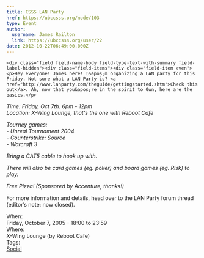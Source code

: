 ```yaml
---
title: CSSS LAN Party 
href: https://ubccsss.org/node/103
type: Event
author:
  username: James Railton
  link: https://ubccsss.org/user/22
date: 2012-10-22T06:49:00.000Z
---
```



    <div class="field field-name-body field-type-text-with-summary field-label-hidden"><div class="field-items"><div class="field-item even"><p>Hey everyone! James here! I&apos;m organizing a LAN party for this Friday. Not sure what a LAN Party is? <a href="http://www.lanparty.com/theguide/gettingstarted.shtm">Check this out</a>. Ah, now that you&apos;re in the spirit to 0wn, here are the basics.</p>
<p><cite>Time: Friday, Oct 7th. 6pm - 12pm<br>
Location: X-Wing Lounge, that&apos;s the one with Reboot Cafe</cite></p>
<p><cite>Tourney games:<br>
- Unreal Tournament 2004<br>
- Counterstrike: Source<br>
- Warcraft 3</cite></p>
<p><cite>Bring a CAT5 cable to hook up with.</cite></p>
<p><cite>There will also be card games (eg. poker) and board games (eg. Risk) to play.</cite></p>
<p><cite>Free Pizza! (Sponsored by Accenture, thanks!)</cite></p>
<p>For more information and details, head over to the LAN Party forum thread (editor&#x2019;s note: now closed).</p>
</div></div></div><div class="field field-name-field-dates field-type-datetime field-label-above"><div class="field-label">When:&#xA0;</div><div class="field-items"><div class="field-item even"><span class="date-display-single">Friday, October 7, 2005 - <span class="date-display-range"><span class="date-display-start">18:00</span> to <span class="date-display-end">23:59</span></span></span></div></div></div><div class="field field-name-field-location field-type-text field-label-above"><div class="field-label">Where:&#xA0;</div><div class="field-items"><div class="field-item even">X-Wing Lounge (by Reboot Cafe)</div></div></div>    <footer>
    <div class="field field-name-field-tags field-type-taxonomy-term-reference field-label-above"><div class="field-label">Tags:&#xA0;</div><div class="field-items"><div class="field-item even"><a href="/social">Social</a></div></div></div>      </footer>
    